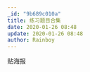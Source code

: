 ```yaml
---
_id: "9b689c010a"
title: 练习题目合集
date: 2020-01-26 08:48
update: 2020-01-26 08:48
author: Rainboy
---
```


<wc-pcs-list-by-tags base="<%- USER.pcs%>" tags="luogu-P3372,roj-2097,luogu-P3373,luogu-P4513" match="ids" preifx=""></wc-pcs-list-by-tags>


贴海报
